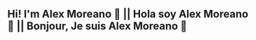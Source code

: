 <h2> Hi! I'm Alex Moreano 👋 || Hola soy Alex Moreano 👋 || Bonjour, Je suis Alex Moreano 👋 </h2>

<!--
**alex-moreano/alex-moreano** is a ✨ _special_ ✨ repository because its `README.md` (this file) appears on your GitHub profile.

Here are some ideas to get you started:

- 🔭 I’m currently working on ...
- 🌱 I’m currently learning ...
- 👯 I’m looking to collaborate on ...
- 🤔 I’m looking for help with ...
- 💬 Ask me about ...
- 📫 How to reach me: ...
- 😄 Pronouns: ...
- ⚡ Fun fact: ...
-->
